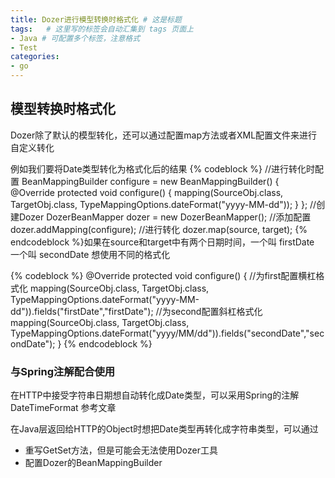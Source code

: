 ```yaml
---
title: Dozer进行模型转换时格式化 # 这是标题
tags:   # 这里写的标签会自动汇集到 tags 页面上
- Java # 可配置多个标签，注意格式
- Test
categories:
- go
---
```

## 模型转换时格式化

Dozer除了默认的模型转化，还可以通过配置map方法或者XML配置文件来进行自定义转化

例如我们要将Date类型转化为格式化后的结果
{% codeblock %}
//进行转化时配置
BeanMappingBuilder configure = new BeanMappingBuilder() {
    @Override
    protected void configure() {
        mapping(SourceObj.class, TargetObj.class, TypeMappingOptions.dateFormat("yyyy-MM-dd"));
    }
};
//创建Dozer
DozerBeanMapper dozer = new DozerBeanMapper();
//添加配置
dozer.addMapping(configure);
//进行转化
dozer.map(source, target);
{% endcodeblock %}如果在source和target中有两个日期时间，一个叫 firstDate 一个叫 secondDate 想使用不同的格式化

{% codeblock %}
@Override
protected void configure() {
  //为first配置横杠格式化
  mapping(SourceObj.class, TargetObj.class, TypeMappingOptions.dateFormat("yyyy-MM-dd")).fields("firstDate","firstDate");
  //为second配置斜杠格式化
  mapping(SourceObj.class, TargetObj.class, TypeMappingOptions.dateFormat("yyyy/MM/dd")).fields("secondDate","secondDate");
}
{% endcodeblock %}
### 与Spring注解配合使用

在HTTP中接受字符串日期想自动转化成Date类型，可以采用Spring的注解 DateTimeFormat 参考文章

在Java层返回给HTTP的Object时想把Date类型再转化成字符串类型，可以通过

* 重写GetSet方法，但是可能会无法使用Dozer工具
* 配置Dozer的BeanMappingBuilder
